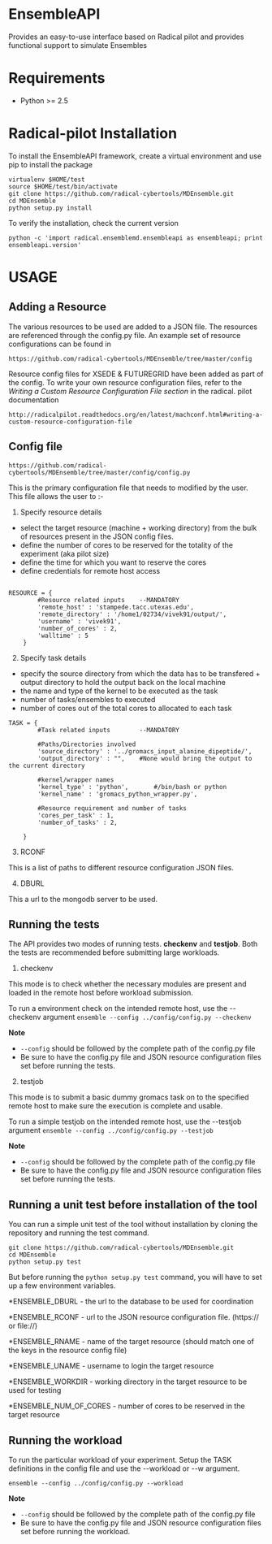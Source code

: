 EnsembleAPI
============

Provides an easy-to-use interface based on Radical pilot and provides functional support to simulate Ensembles


Requirements
============

* Python >= 2.5


Radical-pilot Installation
========================

To install the EnsembleAPI framework, create a virtual environment and use pip to install the package

```
virtualenv $HOME/test
source $HOME/test/bin/activate
git clone https://github.com/radical-cybertools/MDEnsemble.git
cd MDEnsemble
python setup.py install
```

To verify the installation, check the current version

```
python -c 'import radical.ensemblemd.ensembleapi as ensembleapi; print ensembleapi.version'
```

USAGE
======


Adding a Resource
-------------------

The various resources to be used are added to a JSON file. The resources are referenced through the config.py file. An example set of resource
 configurations can be found in

 ```
 https://github.com/radical-cybertools/MDEnsemble/tree/master/config
 ```

Resource config files for XSEDE & FUTUREGRID have been added as part of the config. To write your own resource configuration files, refer
 to the *Writing a Custom Resource Configuration File section* in the radical. pilot documentation

 ```
 http://radicalpilot.readthedocs.org/en/latest/machconf.html#writing-a-custom-resource-configuration-file
 ```


Config file
-------------

```
https://github.com/radical-cybertools/MDEnsemble/tree/master/config/config.py
```


This is the primary configuration file that needs to modified by the user. This file allows the user to :-

1) Specify resource details

* select the target resource (machine + working directory) from the bulk of resources present in the JSON config files.
* define the number of cores to be reserved for the totality of the experiment (aka pilot size)
* define the time for which you want to reserve the cores
* define credentials for remote host access

```

RESOURCE = {
        #Resource related inputs	--MANDATORY
        'remote_host' : 'stampede.tacc.utexas.edu',
        'remote_directory' : '/home1/02734/vivek91/output/',
        'username' : 'vivek91',
        'number_of_cores' : 2,
        'walltime' : 5
    }

```

2) Specify task details

* specify the source directory from which the data has to be transfered + output directory to hold the output back on the local machine
* the name and type of the kernel to be executed as the task
* number of tasks/ensembles to executed
* number of cores out of the total cores to allocated to each task


```
TASK = {
        #Task related inputs		--MANDATORY

        #Paths/Directories involved
        'source_directory' : '../gromacs_input_alanine_dipeptide/',
        'output_directory' : "",    #None would bring the output to the current directory

        #kernel/wrapper names
        'kernel_type' : 'python',       #/bin/bash or python
        'kernel_name' : 'gromacs_python_wrapper.py',

        #Resource requirement and number of tasks
        'cores_per_task' : 1,
        'number_of_tasks' : 2,

    }
```

3) RCONF

This is a list of paths to different resource configuration JSON files.


4) DBURL

This a url to the mongodb server to be used.


Running the tests
------------------

The API provides two modes of running tests. **checkenv** and **testjob**. Both the tests are recommended before submitting large workloads.


1) checkenv

This mode is to check whether the necessary modules are present and loaded in the remote host before workload submission.

To run a environment check on the intended remote host, use the --checkenv argument
```ensemble --config ../config/config.py --checkenv```

**Note**
* ```--config``` should be followed by the complete path of the config.py file
* Be sure to have the config.py file and JSON resource configuration files set before running the tests.


2) testjob

This mode is to submit a basic dummy gromacs task on to the specified remote host to make sure the execution is complete and usable.

To run a simple testjob on the intended remote host, use the --testjob argument
```ensemble --config ../config/config.py --testjob```

**Note**
* ```--config``` should be followed by the complete path of the config.py file
* Be sure to have the config.py file and JSON resource configuration files set before running the tests.


Running a unit test before installation of the tool
---------------------------------------------------

You can run a simple unit test of the tool without installation by cloning the repository and running the test command.

```
git clone https://github.com/radical-cybertools/MDEnsemble.git
cd MDEnsemble
python setup.py test
```

But before running the ```python setup.py test``` command, you will have to set up a few environment variables.

*ENSEMBLE_DBURL - the url to the database to be used for coordination

*ENSEMBLE_RCONF - url to the JSON resource configuration file. (https:// or file://)

*ENSEMBLE_RNAME - name of the target resource (should match one of the keys in the resource config file)

*ENSEMBLE_UNAME - username to login the target resource

*ENSEMBLE_WORKDIR - working directory in the target resource to be used for testing

*ENSEMBLE_NUM_OF_CORES - number of cores to be reserved in the target resource


Running the workload
--------------------

To run the particular workload of your experiment. Setup the TASK definitions in the config file and use the --workload or --w argument.

```ensemble --config ../config/config.py --workload```

**Note**
* ```--config``` should be followed by the complete path of the config.py file
* Be sure to have the config.py file and JSON resource configuration files set before running the workload.

